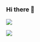 ### Hi there 👋

![](https://komarev.com/ghpvc/?username=mateax&color=red)

![](https://hit.yhype.me/github/profile?user_id=72091958)

<!--
**mateax/mateax** is a ✨ _special_ ✨ repository because its `README.md` (this file) appears on your GitHub profile.

Here are some ideas to get you started:

- 🔭 I’m currently working on ...
- 🌱 I’m currently learning ...
- 👯 I’m looking to collaborate on ...
- 🤔 I’m looking for help with ...
- 💬 Ask me about ...
- 📫 How to reach me: ...
- 😄 Pronouns: ...
- ⚡ Fun fact: ...
-->

